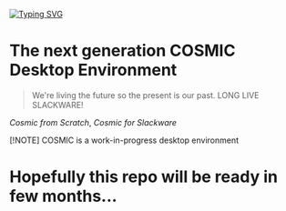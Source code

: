 [![Typing SVG](https://readme-typing-svg.herokuapp.com?font=PT+Serif&pause=1000&random=true&width=435&lines=LONG+LIVE+SLACKWARE+1993-2024;ONCE+YOU+GO+SLACK+YOU+NEVER+GO+BACK;Keep+It+Simple+Stupid;Slackware+Intelligent+)](https://git.io/typing-svg)

# The next generation COSMIC Desktop Environment


> We\'re living the future so
> the present is our past.
> LONG LIVE SLACKWARE!

*Cosmic from Scratch*, *Cosmic for Slackware*

[!NOTE] COSMIC is a work-in-progress desktop environment

# Hopefully this repo will be ready in few months...
